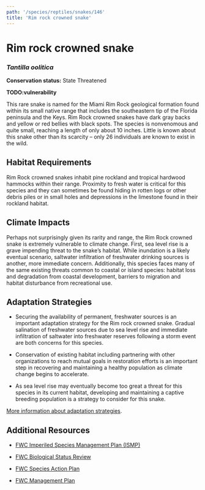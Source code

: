 ```yaml
---
path: '/species/reptiles/snakes/146'
title: 'Rim rock crowned snake'
---
```


# Rim rock crowned snake
### *Tantilla oolitica*



**Conservation status:** State Threatened

**TODO:vulnerability**

This rare snake is named for the Miami Rim Rock geological formation found within its small native range that includes the southeastern tip of the Florida peninsula and the Keys.  Rim Rock crowned snakes have dark gray backs and yellow or red bellies with black spots.  The species is nonvenomous and quite small, reaching a length of only about 10 inches.  Little is known about this snake other than its scarcity – only 26 individuals are known to exist in the wild.

    
## Habitat Requirements

Rim Rock crowned snakes inhabit pine rockland and tropical hardwood hammocks within their range.  Proximity to fresh water is critical for this species and they can sometimes be found hiding in rotten logs or other debris piles or in small holes and depressions in the limestone found in their rockland habitat.

## Climate Impacts

Perhaps not surprisingly given its rarity and range, the Rim Rock crowned snake is extremely vulnerable to climate change.  First, sea level rise is a grave impending threat to the snake’s habitat.  While inundation is a likely eventual scenario, saltwater infiltration of freshwater drinking sources is another, more immediate concern.  Additionally, this species faces many of the same existing threats common to coastal or island species: habitat loss and degradation from coastal development, barriers to migration and habitat disturbance from recreational use.

## Adaptation Strategies

- Securing the availability of permanent, freshwater sources is an important adaptation strategy for the Rim rock crowned snake.  Gradual salination of freshwater sources due to sea level rise and immediate infiltration of saltwater into freshwater reserves following a storm event are both concerns for this species.

- Conservation of existing habitat including partnering with other organizations to reach mutual goals in restoration efforts is an important step in recovering and maintaining a healthy population as climate change begins to accelerate.

- As sea level rise may eventually become too great a threat for this species in its current habitat, developing and maintaining a captive breeding population is a strategy to consider for this snake.


[More information about adaptation strategies](/strategies).


## Additional Resources

- [FWC Imperiled Species Management Plan (ISMP)](http://myfwc.com/media/4133167/Floridas-Imperiled-Species-Management-Plan-2016-2026.pdf)

- [FWC Biological Status Review](http://www.myfwc.com/media/2273373/Rim-Rock-Crowned-Snake-BSR.pdf)

- [FWC Species Action Plan](http://myfwc.com/media/2738843/Rim-Rock-Crowned-Snake-Species-Action-Plan-Final-Draft.pdf)

- [FWC Management Plan](http://www.myfwc.com/media/4105892/Final-Rim-rock-crowned-snake-Species-Guidelines-2016.pdf)
